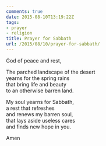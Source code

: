 ```yaml
---
comments: true
date: 2015-08-10T13:19:22Z
tags:
- prayer
- religion
title: Prayer for Sabbath
url: /2015/08/10/prayer-for-sabbath/
---
```


God of peace and rest,

The parched landscape of the desert  
yearns for the spring rains  
that bring life and beauty  
to an otherwise barren land.

My soul yearns for Sabbath,  
a rest that refreshes  
and renews my barren soul,  
that lays aside useless cares  
and finds new hope in you.

Amen


